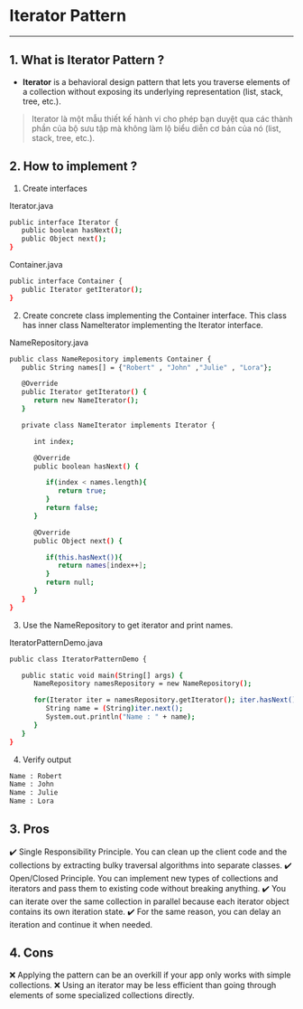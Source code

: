 # Iterator Pattern

---

## 1. What is Iterator Pattern ?

- **Iterator** is a behavioral design pattern that lets you traverse elements of a collection without exposing its underlying representation (list, stack, tree, etc.).

> Iterator là một mẫu thiết kế hành vi cho phép bạn duyệt qua các thành phần của bộ sưu tập mà không làm lộ biểu diễn cơ bản của nó (list, stack, tree, etc.).

## 2. How to implement ?

1. Create interfaces

Iterator.java

```sh
public interface Iterator {
   public boolean hasNext();
   public Object next();
}

```

Container.java

```sh
public interface Container {
   public Iterator getIterator();
}
```

2. Create concrete class implementing the Container interface. This class has inner class NameIterator implementing the Iterator interface.

NameRepository.java

```sh
public class NameRepository implements Container {
   public String names[] = {"Robert" , "John" ,"Julie" , "Lora"};

   @Override
   public Iterator getIterator() {
      return new NameIterator();
   }

   private class NameIterator implements Iterator {

      int index;

      @Override
      public boolean hasNext() {

         if(index < names.length){
            return true;
         }
         return false;
      }

      @Override
      public Object next() {

         if(this.hasNext()){
            return names[index++];
         }
         return null;
      }
   }
}
```

3. Use the NameRepository to get iterator and print names.

IteratorPatternDemo.java

```sh
public class IteratorPatternDemo {

   public static void main(String[] args) {
      NameRepository namesRepository = new NameRepository();

      for(Iterator iter = namesRepository.getIterator(); iter.hasNext();){
         String name = (String)iter.next();
         System.out.println("Name : " + name);
      }
   }
}
```

4. Verify output

```sh
Name : Robert
Name : John
Name : Julie
Name : Lora

```

## 3. Pros

✔️ Single Responsibility Principle. You can clean up the client code and the collections by extracting bulky traversal algorithms into separate classes.
✔️ Open/Closed Principle. You can implement new types of collections and iterators and pass them to existing code without breaking anything.
✔️ You can iterate over the same collection in parallel because each iterator object contains its own iteration state.
✔️ For the same reason, you can delay an iteration and continue it when needed.

## 4. Cons

❌ Applying the pattern can be an overkill if your app only works with simple collections.
❌ Using an iterator may be less efficient than going through elements of some specialized collections directly.
